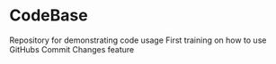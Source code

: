 # CodeBase
Repository for demonstrating code usage
First training on how to use GitHubs Commit Changes feature
